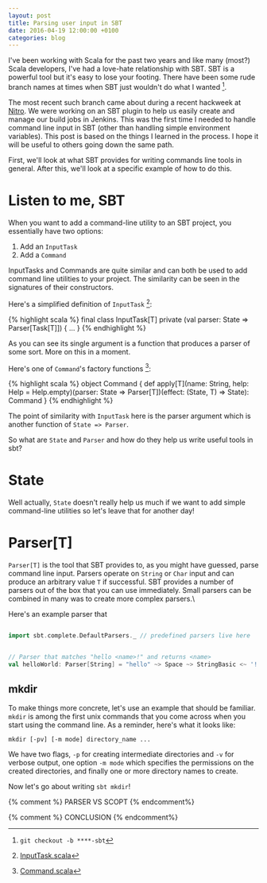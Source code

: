 ```yaml
---
layout: post
title: Parsing user input in SBT
date: 2016-04-19 12:00:00 +0100
categories: blog
---
```


I've been working with Scala for the past two years and like many (most?) Scala developers, I've had a love-hate relationship with SBT. SBT is a powerful tool but it's easy to lose your footing. There have been some rude branch names at times when SBT just wouldn't do what I wanted [^1].

The most recent such branch came about during a recent hackweek at [Nitro](www.gonitro.com). We were working on an SBT plugin to help us easily create and manage our build jobs in Jenkins. This was the first time I needed to handle command line input in SBT (other than handling simple environment variables). This post is based on the things I learned in the process. I hope it will be useful to others going down the same path.

First, we'll look at what SBT provides for writing commands line tools in general. After this, we'll look at a specific example of how to do this.

# Listen to me, SBT

When you want to add a command-line utility to an SBT project, you essentially have two options:

1. Add an `InputTask`
2. Add a `Command`

InputTasks and Commands are quite similar and can both be used to add command line utilities to your project. The similarity can be seen in the signatures of their constructors.

Here's a simplified definition of `InputTask` [^2]:

{% highlight scala %}
final class InputTask[T] private (val parser: State => Parser[Task[T]]) {
    ...
}
{% endhighlight %}

As you can see its single argument is a function that produces a parser of some sort. More on this in a moment.

Here's one of `Command`'s factory functions [^3]:

{% highlight scala %}
object Command {
    def apply[T](name: String, help: Help = Help.empty)(parser: State => Parser[T])(effect: (State, T) => State): Command
}
{% endhighlight %}

The point of similarity with `InputTask` here is the parser argument which is another function of `State => Parser`.

So what are `State` and `Parser` and how do they help us write useful tools in sbt?

# State

Well actually, `State` doesn't really help us much if we want to add simple command-line utilities so let's leave that for another day!

# Parser[T]

`Parser[T]` is the tool that SBT provides to, as you might have guessed, parse command line input. Parsers operate on `String` or `Char` input and can produce an arbitrary value `T` if successful. SBT provides a number of parsers out of the box that you can use immediately. Small parsers can be combined in many was to create more complex parsers.\

Here's an example parser that

```scala

import sbt.complete.DefaultParsers._ // predefined parsers live here


// Parser that matches "hello <name>!" and returns <name>
val helloWorld: Parser[String] = "hello" ~> Space ~> StringBasic <~ '!' <~ EOF

```

## mkdir

To make things more concrete, let's use an example that should be familiar. `mkdir` is among the first unix commands that you come across when you start using the command line. As a reminder, here's what it looks like:

`mkdir [-pv] [-m mode] directory_name ...`

We have two flags, `-p` for creating intermediate directories and `-v` for verbose output, one option `-m mode`
which specifies the permissions on the created directories, and finally one or more directory names to create.

Now let's go about writing `sbt mkdir`!





{% comment %} PARSER VS SCOPT {% endcomment%}


{% comment %} CONCLUSION {% endcomment%}


[^1]: `git checkout -b ****-sbt`
[^2]: [InputTask.scala](https://github.com/sbt/sbt/blob/0.13/main/settings/src/main/scala/sbt/InputTask.scala)
[^3]: [Command.scala](https://github.com/sbt/sbt/blob/0.13/main/command/src/main/scala/sbt/Command.scala)




